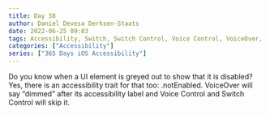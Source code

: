 ```yaml
---
title: Day 38
author: Daniel Devesa Derksen-Staats
date: 2022-06-25 09:03
tags: Accessibility, Switch, Switch Control, Voice Control, VoiceOver, a11y
categories: ["Accessibility"]
series: ["365 Days iOS Accessibility"]
---
```


Do you know when a UI element is greyed out to show that it is disabled? Yes, there is an accessibility trait for that too: .notEnabled. VoiceOver will say “dimmed” after its accessibility label and Voice Control and Switch Control will skip it.